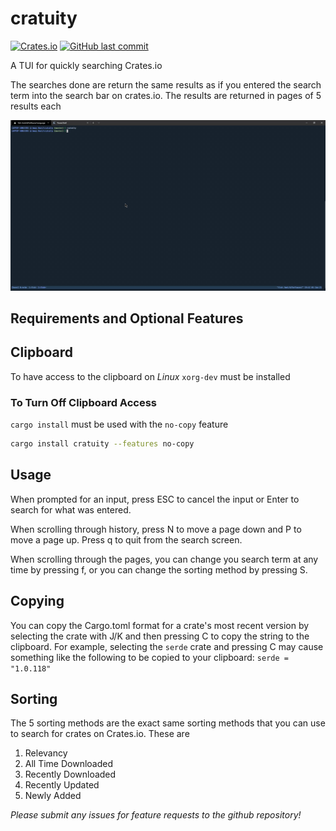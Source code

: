 # cratuity

[![Crates.io](https://img.shields.io/crates/v/cratuity)](https://crates.io/crates/cratuity)
[![GitHub last commit](https://img.shields.io/github/last-commit/TheMayoras/cratuity)](https://github.com/TheMayoras/cratuity)

A TUI for quickly searching Crates.io

The searches done are return the same results as if you entered the search term
into the search bar on crates.io.  The results are returned in pages of 5
results each

![Cratuity demo](https://raw.githubusercontent.com/TheMayoras/cratuity/master/assets/demo.gif)

## Requirements and Optional Features

## Clipboard

To have access to the clipboard on _Linux_ `xorg-dev` must be installed

### To Turn Off Clipboard Access

`cargo install` must be used with the `no-copy` feature

```sh
cargo install cratuity --features no-copy
```

## Usage

When prompted for an input, press ESC to cancel the input or Enter to search
for what was entered.

When scrolling through history, press N to move a page down and P to move a
page up.  Press q to quit from the search screen.

When scrolling through the pages, you can change you search term at any time by
pressing f, or you can change the sorting method by pressing S.

## Copying

You can copy the Cargo.toml format for a crate's most recent version by
selecting the crate with J/K and then pressing C to copy the string to the
clipboard.  For example, selecting the `serde` crate and pressing C may cause
something like the following to be copied to your clipboard: `serde = "1.0.118"`

## Sorting

The 5 sorting methods are the exact same sorting methods that you can use to
search for crates on Crates.io.  These are

1. Relevancy
2. All Time Downloaded
3. Recently Downloaded
4. Recently Updated
5. Newly Added

_Please submit any issues for feature requests to the github repository!_
